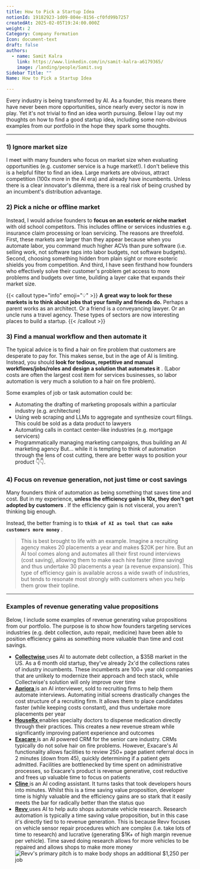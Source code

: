 ```yaml
---
title: How to Pick a Startup Idea
notionId: 19182923-1d09-804e-8156-cf0fd99b7257
createdAt: 2025-02-05T19:24:00.000Z
weight: 2
Category: Company Formation
Icon: document-text
draft: false
authors:
  - name: Samit Kalra
    link: https://www.linkedin.com/in/samit-kalra-a6179365/
    image: /landing/people/Samit.svg
Sidebar Title: ""
Name: How to Pick a Startup Idea

---
```




Every industry is being transformed by AI. As a founder, this means there have never been more opportunities, since nearly every sector is now in play. Yet it's not trivial to find an idea worth pursuing. Below I lay out my thoughts on how to find a good startup idea, including some non-obvious examples from our portfolio in the hope they spark some thoughts.

---


### 1) Ignore market size


I meet with many founders who focus on market size when evaluating opportunities (e.g. customer service is a huge market!). I don't believe this is a helpful filter to find an idea. Large markets are obvious, attract competition (100x more in the AI era) and already have incumbents. Unless there is a clear innovator's dilemma, there is a real risk of being crushed by an incumbent's distribution advantage.

###  **2) Pick a niche or offline market** 


Instead, I would advise founders to  **focus on an esoteric or niche market**  with old school competitors. This includes offline or services industries e.g. insurance claim processing or loan servicing. The reasons are threefold. First, these markets are larger than they appear because when you automate labor, you command much higher ACVs than pure software (i.e. selling work, not software taps into labor budgets, not software budgets). Second, choosing something hidden from plain sight or more esoteric shields you from competition. And third, I have seen firsthand how founders who effectively solve their customer's problem get access to more problems and budgets over time, building a layer cake that expands their market size.

{{< callout type="info" emoji="💡" >}}
 **A great way to look for these markets is to think about jobs that your family and friends do.**  Perhaps a parent works as an architect. Or a friend is a conveyancing lawyer. Or an uncle runs a travel agency. These types of sectors are now interesting places to build a startup.
{{< /callout >}}


###  **3) Find a manual workflow and then automate it** 


The typical advice is to find a hair on fire problem that customers are desperate to pay for. This makes sense, but in the age of AI is limiting. Instead, you should  **look for tedious, repetitive and manual workflows/jobs/roles and design a solution that automates it** . (Labor costs are often the largest cost item for services businesses, so labor automation is very much a solution to a hair on fire problem). 

Some examples of job or task automation could be: 

- Automating the drafting of marketing proposals within a particular industry (e.g. architecture)
- Using web scraping and LLMs to aggregate and synthesize court filings. This could be sold as a data product to lawyers
- Automating calls in contact center-like industries (e.g. mortgage servicers)
- Programmatically managing marketing campaigns, thus building an AI marketing agency
But… while it is tempting to think of automation through the lens of cost cutting, there are better ways to position your product 👇👇.

###  **4) Focus on revenue generation, not just time or cost savings** 


Many founders think of automation as being something that saves time and cost. But in my experience,  **unless the efficiency gain is 10x, they don't get adopted by customers** . If the efficiency gain is not visceral, you aren't thinking big enough.

Instead, the better framing is to  **`think of AI as tool that can make customers more money`** .

> This is best brought to life with an example. Imagine a recruiting agency makes 20 placements a year and makes $20K per hire. But an AI tool comes along and automates all their first round interviews (cost saving), allowing them to make each hire faster (time saving) and thus undertake 30 placements a year (a revenue expansion). This type of efficiency gain is available across a wide swath of industries, but tends to resonate most strongly with customers when you help them grow their topline. 


---


###  **Examples of revenue generating value propositions** 


Below, I include some examples of revenue generating value propositions from our portfolio. The purpose is to show how founders targeting services industries (e.g. debt collection, auto repair, medicine) have been able to position efficiency gains as something more valuable than time and cost savings.

- [ **Collectwise** ](https://collectwise.com/) uses AI to automate debt collection, a $35B market in the US. As a 6 month old startup, they've already 2x'd the collections rates of industry incumbents. These incumbents are 100+ year old companies that are unlikely to modernize their approach and tech stack, while Collectwise's solution will only improve over time
- [ **Apriora** ](https://www.apriora.ai/) is an AI interviewer, sold to recruiting firms to help them automate interviews. Automating initial screens drastically changes the cost structure of a recruiting firm. It allows them to place candidates faster (while keeping costs constant), and thus undertake more placements per year
- [ **HouseRx** ](https://houserx.com/) enables specialty doctors to dispense medication directly through their practices. This creates a new revenue stream while significantly improving patient experience and outcomes
- [ **Exacare** ](https://www.exacare.com/) is an AI powered CRM for the senior care industry. CRMs typically do not solve hair on fire problems. However, Exacare's AI functionality allows facilities to review 250+ page patient referral docs in 2 minutes (down from 45), quickly determining if a patient gets admitted. Facilities are bottlenecked by time spent on administrative processes, so Exacare's product is revenue generative, cost reductive and frees up valuable time to focus on patients
- [ **Cline** ](https://cline.bot/) is an AI coding assistant. It turns tasks that took developers hours into minutes. Whilst this is a time saving value proposition, developer time is highly valuable and the efficiency gains are so stark that it easily meets the bar for radically better than the status quo
- [ **Revv** ](https://www.revvhq.com/) uses AI to help auto shops automate vehicle research. Research automation is typically a time saving value proposition, but in this case it's directly tied to to revenue generation. This is because Revv focuses on vehicle sensor repair procedures which are complex (i.e. take lots of time to research) and lucrative (generating $1K+ of high margin revenue per vehicle). Time saved doing research allows for more vehicles to be repaired and allows shops to make more money
![Revv's primary pitch is to make body shops an additional $1,250 per job](https://prod-files-secure.s3.us-west-2.amazonaws.com/52e751b5-230f-4649-8c4e-0224e58da4f9/370e296b-f1ec-4862-970d-c6e37079c7a0/Screen_Shot_2025-02-02_at_1.08.01_PM.png?X-Amz-Algorithm=AWS4-HMAC-SHA256&X-Amz-Content-Sha256=UNSIGNED-PAYLOAD&X-Amz-Credential=ASIAZI2LB466QY74YIPR%2F20251005%2Fus-west-2%2Fs3%2Faws4_request&X-Amz-Date=20251005T111915Z&X-Amz-Expires=3600&X-Amz-Security-Token=IQoJb3JpZ2luX2VjENb%2F%2F%2F%2F%2F%2F%2F%2F%2F%2FwEaCXVzLXdlc3QtMiJHMEUCIAP8zWZWQZtyFUnkC1T2OBzqr%2F26kTNb%2FD6%2BfJmnh%2B2pAiEAuRjuR1Di4NVJ3%2BTlLzYVZYQrUkLK4EbeG8d4efhDpZgq%2FwMIbxAAGgw2Mzc0MjMxODM4MDUiDGfqFuIHGVUejN6OLCrcA5uO4%2BChTdUw8rXlLhMfHzWFY0Ozu1qZZIlX8i9uENi7Czz5XBX7QMfjroHQmjG1vQP8OfTWEfI9Z5OEYrtMbOz%2FbBMXvxD5qctjlyDoi%2FiGDmgd8W%2B5NdYxMKJeg7MEnR%2B1Br0ICZdbDJGats6zVPtkEQzGIE%2BdiLViIArvWMRsFQok7QbAQVXe9LCLiWDos78vYyLU9S1Q4ooB9sO5z2sRt94Tt2c0R4TGME8LZQAlAd4kxUQVCWpSePQXIFYoccYUA48CnLbbRcWS6vWxfAASTVbaXiJdXo8lnIFdJbObYDfuJ9kC%2B4IiMcyOX3THf5uESg5jSE889m0%2Bp7MHXwxCOpcqIGfZThaO2CUqxbUN5SjvdtL9ND92bzgPbVx3s449xFFpZAhy3KtjweBLLpoQTYap46ndTxhQD8CE16k8z%2Bm35rXTAu8jhKCV%2FOn1UwEo782OSjqkUN89pSrMCHNdZL2P%2ByTSXHXGxq51JJJN6SYgtCK2dknMxT4uP9%2Bw3ig8pDoFzRmfmHgPM%2FF3CjfNgb%2FVkuZ%2BkCrEYnWGOD3Vg5%2BMeCZ9Xbp9nWOvLLNBRkSZhJeTkRuZAaGLVIjMgYbaWs5ycePi%2BrCSt3RtBUic7EJnz1KNwMWrIgo6MLCFiMcGOqUBB7x3dUuWTQe5igo63%2Fp2NNdqyGtFcgaMJJ35N0UZalzDc%2FSz39DV9Upd4IKyYT%2BxluO%2FgUotjPBkpi%2BcXAupNtpgIYMdh9vNC3nUQ6R%2BXQxdHDoUVgrbwF7jD2cy%2B8sCqlNJpPx3koSA3ppmxX1jqROXnV4g4%2B%2BXdASWY3yxJPo1dmmlqwqGImQGAo3QXJhazvioi0Fd6ojjS2B%2BVdjFtfBUydgi&X-Amz-Signature=7cb2e34ec9137fb56b21d80e5f412407929f160c98bf06d8160fc656d90ff151&X-Amz-SignedHeaders=host&x-amz-checksum-mode=ENABLED&x-id=GetObject)

